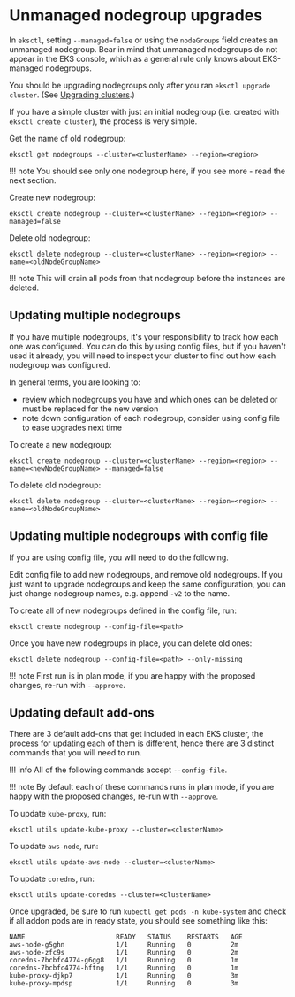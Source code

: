 # Unmanaged nodegroup upgrades

In `eksctl`, setting `--managed=false` or using the `nodeGroups` field creates an unmanaged nodegroup. Bear in mind that
unmanaged nodegroups do not appear in the EKS console, which as a general rule only knows about EKS-managed nodegroups.

You should be upgrading nodegroups only after you ran `eksctl upgrade cluster`.
(See [Upgrading clusters](/usage/cluster-upgrade).)

If you have a simple cluster with just an initial nodegroup (i.e. created with
`eksctl create cluster`), the process is very simple.

Get the name of old nodegroup:

```
eksctl get nodegroups --cluster=<clusterName> --region=<region>
```

!!! note
    You should see only one nodegroup here, if you see more - read the next section.

Create new nodegroup:

```
eksctl create nodegroup --cluster=<clusterName> --region=<region> --managed=false
```

Delete old nodegroup:

```
eksctl delete nodegroup --cluster=<clusterName> --region=<region> --name=<oldNodeGroupName>
```

!!! note
    This will drain all pods from that nodegroup before the instances are deleted.

## Updating multiple nodegroups

If you have multiple nodegroups, it's your responsibility to track how each one was configured.
You can do this by using config files, but if you haven't used it already, you will need to inspect
your cluster to find out how each nodegroup was configured.

In general terms, you are looking to:

- review which nodegroups you have and which ones can be deleted or must be replaced for the new version
- note down configuration of each nodegroup, consider using config file to ease upgrades next time

To create a new nodegroup:

```
eksctl create nodegroup --cluster=<clusterName> --region=<region> --name=<newNodeGroupName> --managed=false
```

To delete old nodegroup:

```
eksctl delete nodegroup --cluster=<clusterName> --region=<region> --name=<oldNodeGroupName>
```

## Updating multiple nodegroups with config file

If you are using config file, you will need to do the following.

Edit config file to add new nodegroups, and remove old nodegroups.
If you just want to upgrade nodegroups and keep the same configuration,
you can just change nodegroup names, e.g. append `-v2` to the name.

To create all of new nodegroups defined in the config file, run:

```
eksctl create nodegroup --config-file=<path>
```

Once you have new nodegroups in place, you can delete old ones:

```
eksctl delete nodegroup --config-file=<path> --only-missing
```

!!! note
    First run is in plan mode, if you are happy with the proposed changes, re-run with `--approve`.

## Updating default add-ons

There are 3 default add-ons that get included in each EKS cluster, the process for updating each of them is different, hence
there are 3 distinct commands that you will need to run.

!!! info
    All of the following commands accept `--config-file`.

!!! note
    By default each of these commands runs in plan mode, if you are happy with the proposed changes, re-run with `--approve`.

To update `kube-proxy`, run:

```
eksctl utils update-kube-proxy --cluster=<clusterName>
```

To update `aws-node`, run:

```
eksctl utils update-aws-node --cluster=<clusterName>
```

To update `coredns`, run:

```
eksctl utils update-coredns --cluster=<clusterName>
```

Once upgraded, be sure to run `kubectl get pods -n kube-system` and check if all addon pods are in ready state, you should see
something like this:

```
NAME                       READY   STATUS    RESTARTS   AGE
aws-node-g5ghn             1/1     Running   0          2m
aws-node-zfc9s             1/1     Running   0          2m
coredns-7bcbfc4774-g6gg8   1/1     Running   0          1m
coredns-7bcbfc4774-hftng   1/1     Running   0          1m
kube-proxy-djkp7           1/1     Running   0          3m
kube-proxy-mpdsp           1/1     Running   0          3m
```
